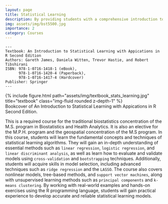 ```yaml
---
layout: page
title: Statistical Learning
description: By providing students with a comprehensive introduction to statistical and machine learning models, this course equips them with powerful tools for making data-driven decisions in diverse fields, including business, healthcare, engineering, and beyond.
img: assets/img/bst5500.jpg
importance: 2
category: Courses
---
```


    ---
    Textbook: An Introduction to Statistical Learning with Appications in R Second Edition
    Authors: Gareth James, Daniela Witten, Trevor Hastie, and Robert Tibshirani
    ISBN: 978-1-0716-1418-1 (eBook), 
          978-1-0716-1420-4 (Paperback), 
          978-1-0716-1417-4 (Hardcover)
    Publisher: Springer
    ---
<div class="row">
    <div class="col-sm mt-3 mt-md-0">
    </div>
    <div class="col-sm mt-3 mt-md-0">
        {% include figure.html path="assets/img/textbook_stats_learning.jpg" title="textbook" class="img-fluid rounded z-depth-1" %}
    </div>
    <div class="col-sm mt-3 mt-md-0">    
    </div>
</div>
<div class="caption">
    Bookcover of An Introduction to Statistical Learning with Appications in R Second Edition.
</div>

This is a required course for the traditional biostatistics concentration of the M.S. program in Biostatistics and Health Analytics.  It is also an elective for the M.P.H. program and the geospatial concentration of the M.S program. In this course, students will learn the fundamental concepts and techniques of statistical learning algorithms. They will gain an in-depth understanding of essential methods such as `linear regression`, `logistic regression`, and `linear discriminant analysis`, as well as learn how to evaluate and validate models using `cross-validation` and `bootstrapping` techniques. Additionally, students will acquire skills in model selection, including advanced techniques such as `ridge regression` and the `LASSO`. The course also covers nonlinear models, tree-based methods, and `support vector machines`, along with unsupervised learning methods such as `principal components` and `k-means clustering`. By working with real-world examples and hands-on exercises using the R programming language, students will gain practical experience to develop accurate and reliable statistical learning models.





